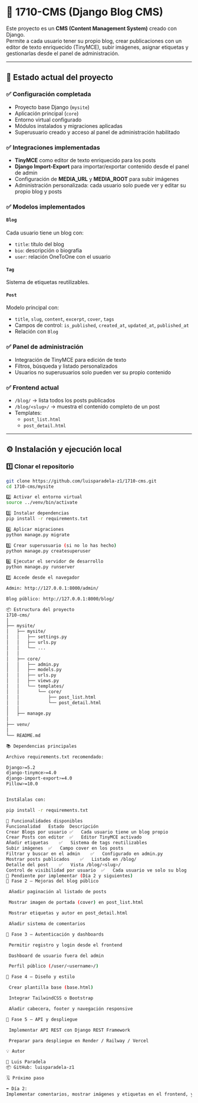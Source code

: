 # 📰 1710-CMS (Django Blog CMS)

Este proyecto es un **CMS (Content Management System)** creado con Django.  
Permite a cada usuario tener su propio blog, crear publicaciones con un editor de texto enriquecido (TinyMCE), subir imágenes, asignar etiquetas y gestionarlas desde el panel de administración.

---

## 🚀 Estado actual del proyecto

### ✅ **Configuración completada**
- Proyecto base Django (`mysite`)
- Aplicación principal (`core`)
- Entorno virtual configurado
- Módulos instalados y migraciones aplicadas
- Superusuario creado y acceso al panel de administración habilitado

### ✅ **Integraciones implementadas**
- **TinyMCE** como editor de texto enriquecido para los posts
- **Django Import-Export** para importar/exportar contenido desde el panel de admin
- Configuración de **MEDIA_URL** y **MEDIA_ROOT** para subir imágenes
- Administración personalizada: cada usuario solo puede ver y editar su propio blog y posts

### ✅ **Modelos implementados**
#### `Blog`
Cada usuario tiene un blog con:
- `title`: título del blog
- `bio`: descripción o biografía
- `user`: relación OneToOne con el usuario

#### `Tag`
Sistema de etiquetas reutilizables.

#### `Post`
Modelo principal con:
- `title`, `slug`, `content`, `excerpt`, `cover`, `tags`
- Campos de control: `is_published`, `created_at`, `updated_at`, `published_at`
- Relación con `Blog`

### ✅ **Panel de administración**
- Integración de TinyMCE para edición de texto
- Filtros, búsqueda y listado personalizados
- Usuarios no superusuarios solo pueden ver su propio contenido

### ✅ **Frontend actual**
- `/blog/` → lista todos los posts publicados
- `/blog/<slug>/` → muestra el contenido completo de un post
- Templates:  
  - `post_list.html`
  - `post_detail.html`

---

## ⚙️ **Instalación y ejecución local**

### 1️⃣ Clonar el repositorio
```bash
git clone https://github.com/luisparadela-z1/1710-cms.git
cd 1710-cms/mysite

2️⃣ Activar el entorno virtual
source ../venv/bin/activate

3️⃣ Instalar dependencias
pip install -r requirements.txt

4️⃣ Aplicar migraciones
python manage.py migrate

5️⃣ Crear superusuario (si no lo has hecho)
python manage.py createsuperuser

6️⃣ Ejecutar el servidor de desarrollo
python manage.py runserver

7️⃣ Accede desde el navegador

Admin: http://127.0.0.1:8000/admin/

Blog público: http://127.0.0.1:8000/blog/

📦 Estructura del proyecto
1710-cms/
│
├── mysite/
│   ├── mysite/
│   │   ├── settings.py
│   │   ├── urls.py
│   │   └── ...
│   │
│   ├── core/
│   │   ├── admin.py
│   │   ├── models.py
│   │   ├── urls.py
│   │   ├── views.py
│   │   └── templates/
│   │       └── core/
│   │           ├── post_list.html
│   │           └── post_detail.html
│   │
│   ├── manage.py
│
├── venv/
│
└── README.md

📚 Dependencias principales

Archivo requirements.txt recomendado:

Django>=5.2
django-tinymce>=4.0
django-import-export>=4.0
Pillow>=10.0


Instálalas con:

pip install -r requirements.txt

🧭 Funcionalidades disponibles
Funcionalidad	Estado	Descripción
Crear Blogs por usuario	✅	Cada usuario tiene un blog propio
Crear Posts con editor	✅	Editor TinyMCE activado
Añadir etiquetas	✅	Sistema de tags reutilizables
Subir imágenes	✅	Campo cover en los posts
Filtrar y buscar en el admin	✅	Configurado en admin.py
Mostrar posts publicados	✅	Listado en /blog/
Detalle del post	✅	Vista /blog/<slug>/
Control de visibilidad por usuario	✅	Cada usuario ve solo su blog
🔮 Pendiente por implementar (Día 2 y siguientes)
🔹 Fase 2 – Mejoras del blog público

 Añadir paginación al listado de posts

 Mostrar imagen de portada (cover) en post_list.html

 Mostrar etiquetas y autor en post_detail.html

 Añadir sistema de comentarios

🔹 Fase 3 – Autenticación y dashboards

 Permitir registro y login desde el frontend

 Dashboard de usuario fuera del admin

 Perfil público (/user/<username>/)

🔹 Fase 4 – Diseño y estilo

 Crear plantilla base (base.html)

 Integrar TailwindCSS o Bootstrap

 Añadir cabecera, footer y navegación responsive

🔹 Fase 5 – API y despliegue

 Implementar API REST con Django REST Framework

 Preparar para despliegue en Render / Railway / Vercel

💡 Autor

👤 Luis Paradela
📦 GitHub: luisparadela-z1

🗓️ Próximo paso

➡️ Día 2:
Implementar comentarios, mostrar imágenes y etiquetas en el frontend, y crear una plantilla base con un diseño inicial.



